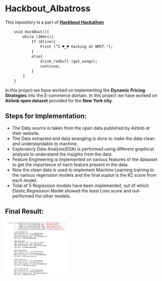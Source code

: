 # Hackbout_Albatross
This repository is a part of [**Hackbout Hackathon**](https://www.hackbout.tech)

```
    void HackBout(){
        while (36Hrs){
            If (Alive){
                Print ("I ♥‿♥ Hacking at NMIT.");
            }
            else{
                drink_redbull (get_wings);
                continue;
            }
        }
    }
```

In this project we have worked on implementing the **Dynamic Pricing Strategies** into the E-commerce domain. In this project we have worked on **Airbnb open dataset** provided for the **New York city**.


## Steps for Implementation:
 - The Data source is taken from the open data published by Airbnb at their website.
 - The Data extracted and data wrangling is done to make the data clean and understandable to machine.
 - Exploratory Data Analysis(EDA) is performed using different graphical analysis to understand the insights from the data.
 - Feature Engineering is implemented on various features of the dataaset to get the importance of each feature present in the data.
 - Now the clean data is used to implement Machine Learning training to the various regerssion models and the final ouptut is the R2 score from each model.
 - Total of 5 Regression models have been implemented, out of which Elastic Regression Model showed the least Loss score and out-performed the other models.


## Final Result:

<img src="results.png" alt="alt text" width="200"/>

